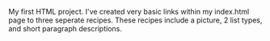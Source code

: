 My first HTML project. I've created very basic links within my index.html page to three seperate recipes. These recipes include a picture, 2 list types, and short paragraph descriptions. 